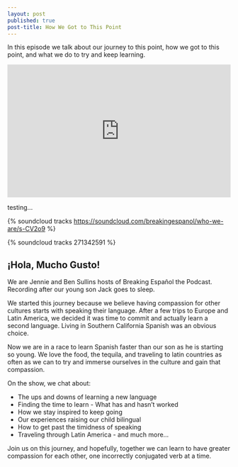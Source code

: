```yaml
---
layout: post
published: true
post-title: How We Got to This Point
---
```

In this episode we talk about our journey to this point, how we got to this point, and what we do to try and keep learning.

<iframe width="100%" height="300" scrolling="no" frameborder="no" src="https://w.soundcloud.com/player/?url=https%3A//api.soundcloud.com/tracks/271342591%3Fsecret_token%3Ds-CV2o9&amp;auto_play=false&amp;hide_related=false&amp;show_comments=true&amp;show_user=true&amp;show_reposts=false&amp;visual=true"></iframe>

testing...


{% soundcloud tracks https://soundcloud.com/breakingespanol/who-we-are/s-CV2o9 %}

{% soundcloud tracks 271342591 %}

## ¡Hola, Mucho Gusto!

We are Jennie and Ben Sullins hosts of Breaking Español the Podcast. Recording after our young son Jack goes to sleep.

We started this journey because we believe having compassion for other cultures starts with speaking their language. After a few trips to Europe and Latin America, we decided it was time to commit and actually learn a second language. Living in Southern California Spanish was an obvious choice.

Now we are in a race to learn Spanish faster than our son as he is starting so young. We love the food, the tequila, and traveling to latin countries as often as we can to try and immerse ourselves in the culture and gain that compassion.

On the show, we chat about:
- The ups and downs of learning a new language
- Finding the time to learn - What has and hasn’t worked
- How we stay inspired to keep going
- Our experiences raising our child bilingual
- How to get past the timidness of speaking
- Traveling through Latin America - and much more…

Join us on this journey, and hopefully, together we can learn to have greater compassion for each other, one incorrectly conjugated verb at a time.